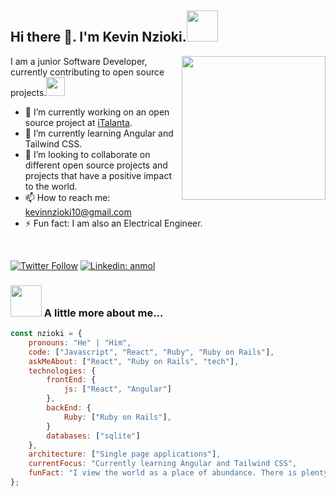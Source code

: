 <h2>Hi there 👋. I'm Kevin Nzioki.<img src="https://media.giphy.com/media/12oufCB0MyZ1Go/giphy.gif" width="50"></h2>
<img align='right' src="https://media.giphy.com/media/M9gbBd9nbDrOTu1Mqx/giphy.gif" width="230">

I am a junior Software Developer, currently contributing to open source projects.<img src="https://media.giphy.com/media/WUlplcMpOCEmTGBtBW/giphy.gif" width="30">

- 🔭 I’m currently working on an open source project at <a href="https://italanta.net/" target="_blank">iTalanta</a>.
- 🌱 I’m currently learning Angular and Tailwind CSS.
- 👯 I’m looking to collaborate on different open source projects and projects that have a positive impact to the world.
- 📫 How to reach me: kevinnzioki10@gmail.com
- ⚡ Fun fact: I am also an Electrical Engineer.

</br>

[![Twitter Follow](https://img.shields.io/twitter/follow/misteranmol?label=Follow)](https://twitter.com/NziokiKevin1)
[![Linkedin: anmol](https://img.shields.io/badge/-Nzioki-blue?style=flat-square&logo=Linkedin&logoColor=white&link=https://www.linkedin.com/in/kevin-nzioki-43a2b8169/)](www.linkedin.com/in/kevin-nzioki)

### <img src="https://media.giphy.com/media/VgCDAzcKvsR6OM0uWg/giphy.gif" width="50"> A little more about me...  

```javascript
const nzioki = {
    pronouns: "He" | "Him",
    code: ["Javascript", "React", "Ruby", "Ruby on Rails"],
    askMeAbout: ["React", "Ruby on Rails", "tech"],
    technologies: {
        frontEnd: {
            js: ["React", "Angular"]
        },
        backEnd: {
            Ruby: ["Ruby on Rails"],
        }
        databases: ["sqlite"]
    },
    architecture: ["Single page applications"],
    currentFocus: "Currently learning Angular and Tailwind CSS",
    funFact: "I view the world as a place of abundance. There is plenty for everyone."
};
```
